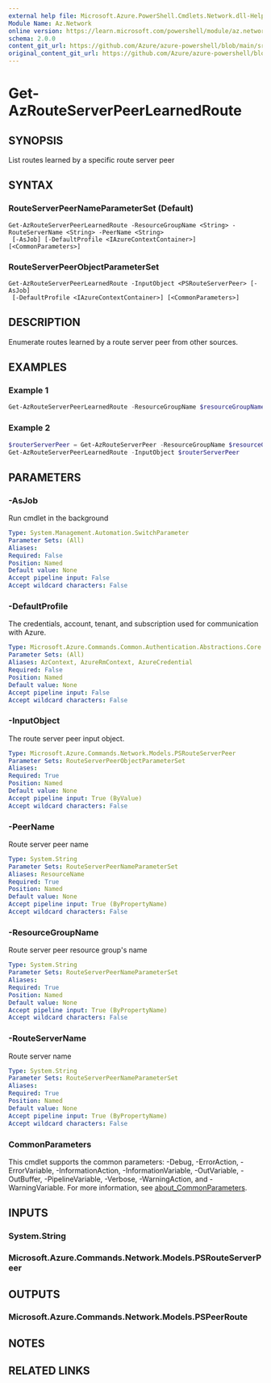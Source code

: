 ```yaml
---
external help file: Microsoft.Azure.PowerShell.Cmdlets.Network.dll-Help.xml
Module Name: Az.Network
online version: https://learn.microsoft.com/powershell/module/az.network/get-azrouteserverpeerlearnedroute
schema: 2.0.0
content_git_url: https://github.com/Azure/azure-powershell/blob/main/src/Network/Network/help/Get-AzRouteServerPeerLearnedRoute.md
original_content_git_url: https://github.com/Azure/azure-powershell/blob/main/src/Network/Network/help/Get-AzRouteServerPeerLearnedRoute.md
---
```


# Get-AzRouteServerPeerLearnedRoute

## SYNOPSIS
List routes learned by a specific route server peer

## SYNTAX

### RouteServerPeerNameParameterSet (Default)
```
Get-AzRouteServerPeerLearnedRoute -ResourceGroupName <String> -RouteServerName <String> -PeerName <String>
 [-AsJob] [-DefaultProfile <IAzureContextContainer>] [<CommonParameters>]
```

### RouteServerPeerObjectParameterSet
```
Get-AzRouteServerPeerLearnedRoute -InputObject <PSRouteServerPeer> [-AsJob]
 [-DefaultProfile <IAzureContextContainer>] [<CommonParameters>]
```

## DESCRIPTION
Enumerate routes learned by a route server peer from other sources.

## EXAMPLES

### Example 1
```powershell
Get-AzRouteServerPeerLearnedRoute -ResourceGroupName $resourceGroupName -RouteServerName $routeServerName -PeerName $peerName
```

### Example 2
```powershell
$routerServerPeer = Get-AzRouteServerPeer -ResourceGroupName $resourceGroupName -RouteServerName $routeServerName -PeerName $peerName
Get-AzRouteServerPeerLearnedRoute -InputObject $routerServerPeer
```

## PARAMETERS

### -AsJob
Run cmdlet in the background

```yaml
Type: System.Management.Automation.SwitchParameter
Parameter Sets: (All)
Aliases:
Required: False
Position: Named
Default value: None
Accept pipeline input: False
Accept wildcard characters: False
```

### -DefaultProfile
The credentials, account, tenant, and subscription used for communication with Azure.

```yaml
Type: Microsoft.Azure.Commands.Common.Authentication.Abstractions.Core.IAzureContextContainer
Parameter Sets: (All)
Aliases: AzContext, AzureRmContext, AzureCredential
Required: False
Position: Named
Default value: None
Accept pipeline input: False
Accept wildcard characters: False
```

### -InputObject
The route server peer input object.

```yaml
Type: Microsoft.Azure.Commands.Network.Models.PSRouteServerPeer
Parameter Sets: RouteServerPeerObjectParameterSet
Aliases:
Required: True
Position: Named
Default value: None
Accept pipeline input: True (ByValue)
Accept wildcard characters: False
```

### -PeerName
Route server peer name

```yaml
Type: System.String
Parameter Sets: RouteServerPeerNameParameterSet
Aliases: ResourceName
Required: True
Position: Named
Default value: None
Accept pipeline input: True (ByPropertyName)
Accept wildcard characters: False
```

### -ResourceGroupName
Route server peer resource group's name

```yaml
Type: System.String
Parameter Sets: RouteServerPeerNameParameterSet
Aliases:
Required: True
Position: Named
Default value: None
Accept pipeline input: True (ByPropertyName)
Accept wildcard characters: False
```

### -RouteServerName
Route server name

```yaml
Type: System.String
Parameter Sets: RouteServerPeerNameParameterSet
Aliases:
Required: True
Position: Named
Default value: None
Accept pipeline input: True (ByPropertyName)
Accept wildcard characters: False
```

### CommonParameters
This cmdlet supports the common parameters: -Debug, -ErrorAction, -ErrorVariable, -InformationAction, -InformationVariable, -OutVariable, -OutBuffer, -PipelineVariable, -Verbose, -WarningAction, and -WarningVariable. For more information, see [about_CommonParameters](http://go.microsoft.com/fwlink/?LinkID=113216).

## INPUTS

### System.String

### Microsoft.Azure.Commands.Network.Models.PSRouteServerPeer

## OUTPUTS

### Microsoft.Azure.Commands.Network.Models.PSPeerRoute

## NOTES

## RELATED LINKS